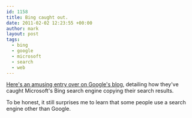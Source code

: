 ```yaml
---
id: 1158
title: Bing caught out.
date: 2011-02-02 12:23:55 +00:00
author: mark
layout: post
tags:
  - bing
  - google
  - microsoft
  - search
  - web
---
```

[Here's an amusing entry over on Google's blog](http://googleblog.blogspot.com/2011/02/microsofts-bing-uses-google-search.html), detailing how they've caught Microsoft's Bing search engine copying their search results.

To be honest, it still surprises me to learn that some people use a search engine other than Google.
